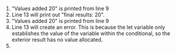 1. "Values added 20" is printed from line 9
2. Line 13 will print out "final results: 20".
3. "Values added 20" is printed from line 9
4. Line 13 will create an error. This is because the let variable only establishes the value of the variable within the conditional, so the exterior result has no value allocated. 
5. 